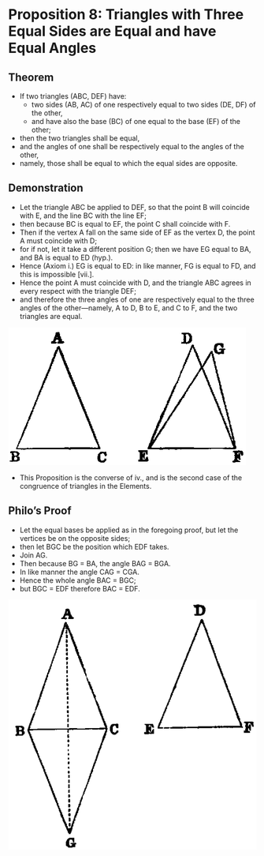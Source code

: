 
# Proposition 8: Triangles with Three Equal Sides are Equal and have Equal Angles

## Theorem
* If two triangles (ABC, DEF) have:
  * two sides (AB, AC) of one respectively equal to two sides (DE, DF) of the other,
  * and have also the base (BC) of one equal to the base (EF) of the other;
* then the two triangles shall be equal,
* and the angles of one shall be respectively equal to the angles of the other,
* namely, those shall be equal to which the equal sides are opposite.

## Demonstration
* Let the triangle ABC be applied to DEF, so that the point B will coincide with E, and the line BC with the line EF;
* then because BC is equal to EF, the point C shall coincide with F.
* Then if the vertex A fall on the same side of EF as the vertex D, the point A must coincide with D;
* for if not, let it take a different position G; then we have EG equal to BA, and BA is equal to ED (hyp.).
* Hence (Axiom i.) EG is equal to ED: in like manner, FG is equal to FD, and this is impossible [vii.].
* Hence the point A must coincide with D, and the triangle ABC agrees in every respect with the triangle DEF;
* and therefore the three angles of one are respectively equal to the three angles of the other—namely, A to D, B to E, and C to F, and the two triangles are equal.

![Proposition 8](f022.png)

* This Proposition is the converse of iv., and is the second case of the congruence of triangles in the Elements.

## Philo’s Proof
  * Let the equal bases be applied as in the foregoing proof, but let the vertices be on the opposite sides;
  * then let BGC be the position which EDF takes.
  * Join AG.
  * Then because BG = BA, the angle BAG = BGA.
  * In like manner the angle CAG = CGA.
  * Hence the whole angle BAC = BGC;
  * but BGC = EDF therefore BAC = EDF.

![Proposition 8](f023.png)
